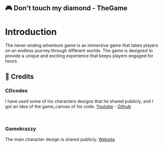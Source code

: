 ## 🎮 Don't touch my diamond - TheGame

# Introduction
The never-ending adventure game is an immersive game that takes players on an endless journey through different worlds. The game is designed to provide a unique and exciting experience that keeps players engaged for hours.

## 📰 Credits

### CDcodes
I have used some of his characters designs that he shared publicly, and I got an idea of the game_canvas of his code.
[Youtube](https://www.youtube.com/@CDcodes) - 
[Github](https://github.com/ChristianD37)

<br/>

### Gamekrazzy
The main character design is shared publicly.
[Website](https://gamekrazzy.itch.io/8-direction-top-down-character)
